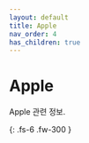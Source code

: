 ```yaml
---
layout: default
title: Apple
nav_order: 4
has_children: true
---
```


# Apple
Apple 관련 정보.

{: .fs-6 .fw-300 } 